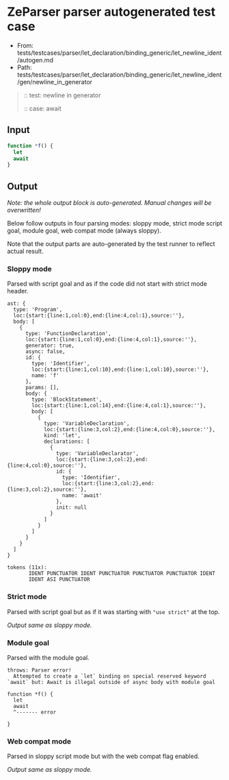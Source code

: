 # ZeParser parser autogenerated test case

- From: tests/testcases/parser/let_declaration/binding_generic/let_newline_ident/autogen.md
- Path: tests/testcases/parser/let_declaration/binding_generic/let_newline_ident/gen/newline_in_generator

> :: test: newline in generator
>
> :: case: await

## Input


`````js
function *f() {
  let
  await
}
`````

## Output

_Note: the whole output block is auto-generated. Manual changes will be overwritten!_

Below follow outputs in four parsing modes: sloppy mode, strict mode script goal, module goal, web compat mode (always sloppy).

Note that the output parts are auto-generated by the test runner to reflect actual result.

### Sloppy mode

Parsed with script goal and as if the code did not start with strict mode header.

`````
ast: {
  type: 'Program',
  loc:{start:{line:1,col:0},end:{line:4,col:1},source:''},
  body: [
    {
      type: 'FunctionDeclaration',
      loc:{start:{line:1,col:0},end:{line:4,col:1},source:''},
      generator: true,
      async: false,
      id: {
        type: 'Identifier',
        loc:{start:{line:1,col:10},end:{line:1,col:10},source:''},
        name: 'f'
      },
      params: [],
      body: {
        type: 'BlockStatement',
        loc:{start:{line:1,col:14},end:{line:4,col:1},source:''},
        body: [
          {
            type: 'VariableDeclaration',
            loc:{start:{line:3,col:2},end:{line:4,col:0},source:''},
            kind: 'let',
            declarations: [
              {
                type: 'VariableDeclarator',
                loc:{start:{line:3,col:2},end:{line:4,col:0},source:''},
                id: {
                  type: 'Identifier',
                  loc:{start:{line:3,col:2},end:{line:3,col:2},source:''},
                  name: 'await'
                },
                init: null
              }
            ]
          }
        ]
      }
    }
  ]
}

tokens (11x):
       IDENT PUNCTUATOR IDENT PUNCTUATOR PUNCTUATOR PUNCTUATOR IDENT
       IDENT ASI PUNCTUATOR
`````

### Strict mode

Parsed with script goal but as if it was starting with `"use strict"` at the top.

_Output same as sloppy mode._

### Module goal

Parsed with the module goal.

`````
throws: Parser error!
  Attempted to create a `let` binding on special reserved keyword `await` but: Await is illegal outside of async body with module goal

function *f() {
  let
  await
  ^------- error

}
`````


### Web compat mode

Parsed in sloppy script mode but with the web compat flag enabled.

_Output same as sloppy mode._
